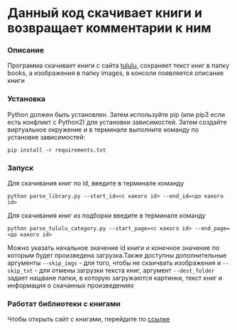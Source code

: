 # Данный код скачивает книги и возвращает комментарии к ним

### Описание

Программа скачивает книги с сайта [tululu](https://tululu.org/), сохраняет текст книг в папку books, а изображения в папку images, в консоли появляется описание книги

### Установка

Python должен быть установлен. Затем используйте pip (или pip3 если есть конфликт с Python2) для установки зависимостей. Затем создайте виртуальное окружение и в терминале выполните команду по установке зависимостей:

```
pip install -r requirements.txt
```

### Запуск

Для скачивания книг по id, введите в терминале команду

```
python parse_library.py --start_id=<с какого id> --end_id=<до какого id>
```

Для скачивания книг из подборки введите в терминале команду

```
python parse_tululu_category.py --start_page=<с какого id> --end_page=<до какого id>
```

Можно указать начальное значение id книги и конечное значение по которым будет произведена загрузка.Также доступны дополнительные аргументы `--skip_imgs` - для того, чтобы не скаичвать изображения и `--skip_txt` - для отмены загрузки текста книг, аргумент `--dest_folder` задает нащване папки, в которую загружаются картинки, текст книг и информация о скачанных произведениях

### Работат библиотеки с книгами

Чтобы открыть сайт с книгами, перейдите по [ссылке](https://trader-daniil.github.io/books_parser/pages/page_with_books1.html)
